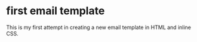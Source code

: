 # first email template


This is my first attempt in creating a new email template in HTML and inline CSS.

